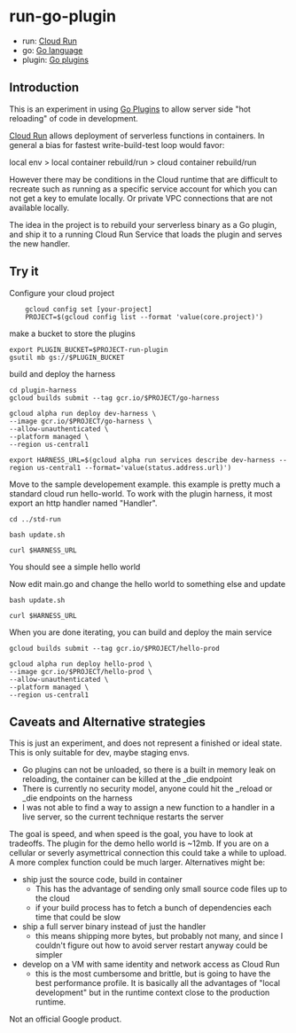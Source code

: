 # run-go-plugin

- run: [Cloud Run][]
- go: [Go language][]
- plugin: [Go plugins][]

## Introduction

This is an experiment in using [Go Plugins][] to allow server side "hot reloading" of code in development. 

[Cloud Run][] allows deployment of serverless functions in containers. In general a bias for fastest write-build-test loop would favor:

local env > local container rebuild/run > cloud container rebuild/run

However there may be conditions in the Cloud runtime that are difficult to recreate such as running as a specific service account for which you can not get a key to emulate locally. Or private VPC connections that are not available locally.

The idea in the project is to rebuild your serverless binary as a Go plugin, and ship it to a running Cloud Run Service that loads the plugin and serves the new handler.

## Try it

Configure your cloud project

        gcloud config set [your-project]
        PROJECT=$(gcloud config list --format 'value(core.project)')

make a bucket to store the plugins

    export PLUGIN_BUCKET=$PROJECT-run-plugin
    gsutil mb gs://$PLUGIN_BUCKET


build and deploy the harness

    cd plugin-harness
    gcloud builds submit --tag gcr.io/$PROJECT/go-harness

    gcloud alpha run deploy dev-harness \
    --image gcr.io/$PROJECT/go-harness \
    --allow-unauthenticated \
    --platform managed \
    --region us-central1

    export HARNESS_URL=$(gcloud alpha run services describe dev-harness --region us-central1 --format='value(status.address.url)')

Move to the sample developement example. this example is pretty much a standard cloud run hello-world. To work with the plugin harness, it most export an http handler named "Handler".

    cd ../std-run

    bash update.sh

    curl $HARNESS_URL

You should see a simple hello world

Now edit main.go and change the hello world to something else and update

    bash update.sh

    curl $HARNESS_URL

When you are done iterating, you can build and deploy the main service

    gcloud builds submit --tag gcr.io/$PROJECT/hello-prod

    gcloud alpha run deploy hello-prod \
    --image gcr.io/$PROJECT/hello-prod \
    --allow-unauthenticated \
    --platform managed \
    --region us-central1

## Caveats and Alternative strategies

This is just an experiment, and does not represent a finished or ideal state. This is only suitable for dev, maybe staging envs.

 - Go plugins can not be unloaded, so there is a built in memory leak on reloading, the container can be killed at the _die endpoint
 - There is currently no security model, anyone could hit the _reload or _die endpoints on the harness
 - I was not able to find a way to assign a new function to a handler in a live server, so the current technique restarts the server

The goal is speed, and when speed is the goal, you have to look at tradeoffs. The plugin for the demo hello world is ~12mb. If you are on a cellular or severly asymettrical connection this could take a while to upload. A more complex function could be much larger. Alternatives might be:

- ship just the source code, build in container
    - This has the advantage of sending only small source code files up to the cloud
    - if your build process has to fetch a bunch of dependencies each time that could be slow
- ship a full server binary instead of just the handler
    - this means shipping more bytes, but probably not many, and since I couldn't figure out how to avoid server restart anyway could be simpler
- develop on a VM with same identity and network access as Cloud Run
    - this is the most cumbersome and brittle, but is going to have the best performance profile. It is basically all the advantages of "local development" but in the runtime context close to the production runtime.

Not an official Google product.

[Cloud Run]: https://cloud.google.com/run/
[Go language]: https://golang.org
[Go plugins]: https://golang.org/pkg/plugin/